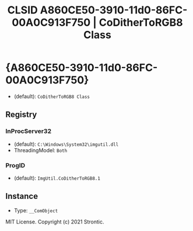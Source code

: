 ﻿---
title: "CLSID A860CE50-3910-11d0-86FC-00A0C913F750 | CoDitherToRGB8 Class"
excerpt: What is COM-Object CLSID A860CE50-3910-11d0-86FC-00A0C913F750?
---

# {A860CE50-3910-11d0-86FC-00A0C913F750}

* (default): `CoDitherToRGB8 Class`

## Registry


### InProcServer32

* (default): `C:\Windows\System32\imgutil.dll`
* ThreadingModel: `Both`

### ProgID

* (default): `ImgUtil.CoDitherToRGB8.1`

## Instance

* Type: `__ComObject`

MIT License. Copyright (c) 2021 Strontic.


